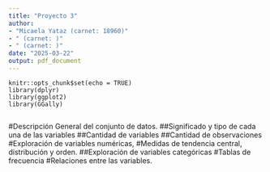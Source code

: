 ```yaml
---
title: "Proyecto 3"
author:
- "Micaela Yataz (carnet: 18960)"
- " (carnet: )"
- " (carnet: )"
date: "2025-03-22"
output: pdf_document
---
```


```{r setup, include=FALSE}
knitr::opts_chunk$set(echo = TRUE)
library(dplyr)
library(ggplot2)
library(GGally)

```

```{r cargando archivo, echo=FALSE}

```

#Descripción General del conjunto de datos. 
##Significado y tipo de cada una de las variables
##Cantidad de variables
##Cantidad de observaciones
#Exploración de variables numéricas,
#Medidas de tendencia central, distribución y orden.
##Exploración de variables categóricas
#Tablas de frecuencia
#Relaciones entre las variables. 
